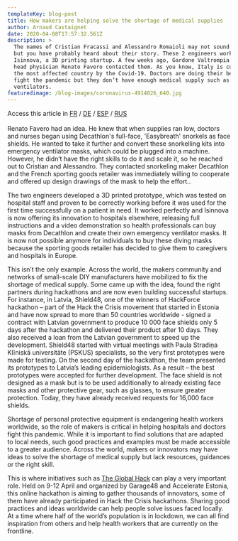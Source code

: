 ```yaml
---
templateKey: blog-post
title: How makers are helping solve the shortage of medical supplies
author: Arnaud Castaignet
date: 2020-04-08T17:57:32.561Z
description: >
  The names of Cristian Fracassi and Alessandro Romaioli may not sound familiar
  but you have probably heard about their story. These 2 engineers work for
  Isinnova, a 3D printing startup. A few weeks ago, Gardone Valtrompia Hospital
  head physician Renato Favero contacted them. As you know, Italy is currently
  the most affected country by the Covid-19. Doctors are doing their best to
  fight the pandemic but they don’t have enough medical supply such as
  ventilators. 
featuredimage: /blog-images/coronavirus-4914026_640.jpg
---
```

Access this article in [FR](https://docs.google.com/document/d/1LZyGF0uPGbIbaNnZLgcdkP8jsCf4FVNQhcSRewGriJQ/edit) / [DE](https://docs.google.com/document/d/1SC9IZ6i8Z52kSMiKJgtVafsDcgZi8p-OQ9WWR0qjFB4/edit) / [ESP](https://docs.google.com/document/d/1bJfZVM06kuXTMKveY5BS3fbpOxwcIqO42XINZkA_M9Y/edit) / [RUS](https://drive.google.com/drive/folders/1pD1u26Ov3TFg9ccU6FniidTDSoYsu9gI)\
\
Renato Favero had an idea. He knew that when supplies ran low, doctors and nurses began using Decathlon's full-face, 'Easybreath' snorkels as face shields. He wanted to take it further and convert these snorkelling kits into emergency ventilator masks, which could be plugged into a machine. However, he didn’t have the right skills to do it and scale it, so he reached out to Cristian and Alessandro. They contacted snorkeling maker Decathlon and the French sporting goods retailer was immediately willing to cooperate and offered up design drawings of the mask to help the effort..

The two engineers developed a 3D printed prototype, which was tested on hospital staff and proven to be correctly working before it was used for the first time successfully on a patient in need. It worked perfectly and Isinnova is now offering its innovation to hospitals elsewhere, releasing full instructions and a video demonstration so health professionals can buy masks from Decathlon and create their own emergency ventilator masks. It is now not possible anymore for individuals to buy these diving masks because the sporting goods retailer has decided to give them to caregivers and hospitals in Europe.

This isn’t the only example. Across the world, the makers community and networks of small-scale DIY manufacturers have mobilized to fix the shortage of medical supply. Some came up with the idea, found the right partners during hackathons and are now even building successful startups. For instance, in Latvia, Shield48, one of the winners of HackForce hackathon – part of the Hack the Crisis movement that started in Estonia and have now spread to more than 50 countries worldwide - signed a contract with Latvian government to produce 10 000 face shields only 5 days after the hackathon and delivered their product after 10 days. They also received a loan from the Latvian government to speed up the development. Shield48 started with virtual meetings with Paula Stradiņa Klīniskā universitāte (PSKUS) specialists, so the very first prototypes were made for testing. On the second day of the hackathon, the team presented its prototypes to Latvia’s leading epidemiologists. As a result – the best prototypes were accepted for further development. The face shield is not designed as a mask but is to be used additionally to already existing face masks and other protective gear, such as glasses, to ensure greater protection. Today, they have already received requests for 16,000 face shields.

Shortage of personal protective equipment is endangering health workers worldwide, so the role of makers is critical in helping hospitals and doctors fight this pandemic. While it is important to find solutions that are adapted to local needs, such good practices and examples must be made accessible to a greater audience. Across the world, makers or innovators may have ideas to solve the shortage of medical supply but lack resources, guidances or the right skill.

This is where initiatives such as [The Global Hack](https://theglobalhack.com/) can play a very important role. Held on 9-12 April and organized by Garage48 and Accelerate Estonia, this online hackathon is aiming to gather thousands of innovators, some of them have already participated in Hack the Crisis hackathons. Sharing good practices and ideas worldwide can help people solve issues faced locally. At a time where half of the world’s population is in lockdown, we can all find inspiration from others and help health workers that are currently on the frontline.